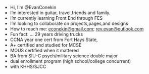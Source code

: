 -  Hi, I’m @EvanConekin
-  I’m interested in guitar, travel,friends and family.
-  I’m currently learning Front End through FES 
-  I’m looking to collaborate on projects,pages,and designs
-  How to reach me: econekin@gmail.com; rev.evan@outlook.com
-  Fun fact: ... 29 years driving trucks
-  CCNA year one cert from Fort Hays State,
-  A+ certified and studied for MCSE
-  MOUS certified when it mattered 
-  BA from SIU-C psych/military science double major
-  dual enrollment program (high school/college concurrent)
-  with KHHS/SJCC 

<!---

EvanConekin/EvanConekin is a ✨ special ✨ repository because its `README.md` (this file) appears on your GitHub profile.
You can click the Preview link to take a look at your changes.
--->
